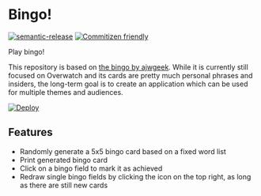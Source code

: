 # Bingo!

[![semantic-release](https://img.shields.io/badge/%20%20%F0%9F%93%A6%F0%9F%9A%80-semantic--release-e10079.svg)](https://github.com/semantic-release/semantic-release)
[![Commitizen friendly](https://img.shields.io/badge/commitizen-friendly-brightgreen.svg)](http://commitizen.github.io/cz-cli/)

Play bingo!

This repository is based on [the bingo by ajwgeek](https://github.com/ajwgeek/OverwatchBingo).
While it is currently still focused on Overwatch and its cards are pretty much personal phrases and insiders,
the long-term goal is to create an application which can be used for multiple themes and audiences.

[![Deploy](https://www.herokucdn.com/deploy/button.svg)](https://heroku.com/deploy)

## Features

* Randomly generate a 5x5 bingo card based on a fixed word list
* Print generated bingo card
* Click on a bingo field to mark it as achieved
* Redraw single bingo fields by clicking the icon on the top right, as long as there are still new cards

